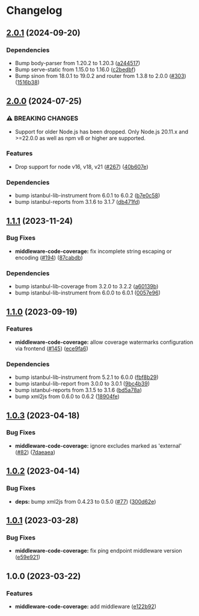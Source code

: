 # Changelog

## [2.0.1](https://github.com/UI5/cli-extensions/compare/middleware-code-coverage-v2.0.0...middleware-code-coverage-v2.0.1) (2024-09-20)


### Dependencies

* Bump body-parser from 1.20.2 to 1.20.3 ([a244517](https://github.com/UI5/cli-extensions/commit/a244517c4736b9fa9ec80e813c1bf61ac22a2011))
* Bump serve-static from 1.15.0 to 1.16.0 ([c2bedbf](https://github.com/UI5/cli-extensions/commit/c2bedbffb5054cab75a9b0274385a0a42b3e177e))
* Bump sinon from 18.0.1 to 19.0.2 and router from 1.3.8 to 2.0.0 ([#303](https://github.com/UI5/cli-extensions/issues/303)) ([1516b38](https://github.com/UI5/cli-extensions/commit/1516b383c2bda0db3a78634f7181bcf0d56fcaf7))

## [2.0.0](https://github.com/UI5/cli-extensions/compare/middleware-code-coverage-v1.1.1...middleware-code-coverage-v2.0.0) (2024-07-25)


### ⚠ BREAKING CHANGES

* Support for older Node.js has been dropped. Only Node.js 20.11.x and >=22.0.0 as well as npm v8 or higher are supported.

### Features

* Drop support for node v16, v18, v21 ([#267](https://github.com/UI5/cli-extensions/issues/267)) ([40b607e](https://github.com/UI5/cli-extensions/commit/40b607e999a840b9135c2fcd1989d8505cf873f7))


### Dependencies

* bump istanbul-lib-instrument from 6.0.1 to 6.0.2 ([b7e0c58](https://github.com/UI5/cli-extensions/commit/b7e0c58f0774f8e33d8f55969b127b25d773f9e2))
* bump istanbul-reports from 3.1.6 to 3.1.7 ([db471fd](https://github.com/UI5/cli-extensions/commit/db471fd60c7d8d39baec3e50a68be6b191ba2c0b))

## [1.1.1](https://github.com/UI5/cli-extensions/compare/middleware-code-coverage-v1.1.0...middleware-code-coverage-v1.1.1) (2023-11-24)


### Bug Fixes

* **middleware-code-coverage:** fix incomplete string escaping or encoding ([#194](https://github.com/UI5/cli-extensions/issues/194)) ([87cabdb](https://github.com/UI5/cli-extensions/commit/87cabdb6c6839e19c088e675b97b3f1e0beb9f81))


### Dependencies

* bump istanbul-lib-coverage from 3.2.0 to 3.2.2 ([a60139b](https://github.com/UI5/cli-extensions/commit/a60139b21428b95832a1ed8525ddb573d16c0ec5))
* bump istanbul-lib-instrument from 6.0.0 to 6.0.1 ([0057e96](https://github.com/UI5/cli-extensions/commit/0057e96105faabec6a391c02f90b271f70128382))

## [1.1.0](https://github.com/UI5/cli-extensions/compare/middleware-code-coverage-v1.0.3...middleware-code-coverage-v1.1.0) (2023-09-19)


### Features

* **middleware-code-coverage:** allow coverage watermarks configuration via frontend ([#145](https://github.com/UI5/cli-extensions/issues/145)) ([ece9fa6](https://github.com/UI5/cli-extensions/commit/ece9fa64e04a93d69d910a41016ad197fa0beae9))


### Dependencies

* bump istanbul-lib-instrument from 5.2.1 to 6.0.0 ([fbf8b29](https://github.com/UI5/cli-extensions/commit/fbf8b29664fb6a9f953ea88dd22b14911be0dffe))
* bump istanbul-lib-report from 3.0.0 to 3.0.1 ([9bc4b39](https://github.com/UI5/cli-extensions/commit/9bc4b39ba91aebcd34e3b1d91cdd0cf545cc7f46))
* bump istanbul-reports from 3.1.5 to 3.1.6 ([bd5a78a](https://github.com/UI5/cli-extensions/commit/bd5a78abaf0cf8a1218db9b2e076442398e4c184))
* bump xml2js from 0.6.0 to 0.6.2 ([18904fe](https://github.com/UI5/cli-extensions/commit/18904fee24f2a06ace088d2eb639154acb1375a6))

## [1.0.3](https://github.com/UI5/cli-extensions/compare/middleware-code-coverage-v1.0.2...middleware-code-coverage-v1.0.3) (2023-04-18)


### Bug Fixes

* **middleware-code-coverage:** ignore excludes marked as 'external' ([#82](https://github.com/UI5/cli-extensions/issues/82)) ([7daeaea](https://github.com/UI5/cli-extensions/commit/7daeaea7634013148b8784e94357b60968b718d7))

## [1.0.2](https://github.com/UI5/cli-extensions/compare/middleware-code-coverage-v1.0.1...middleware-code-coverage-v1.0.2) (2023-04-14)


### Bug Fixes

* **deps:** bump xml2js from 0.4.23 to 0.5.0 ([#77](https://github.com/UI5/cli-extensions/issues/77)) ([300d62e](https://github.com/UI5/cli-extensions/commit/300d62ebc44e404e0fcea07168bff72b46455628))

## [1.0.1](https://github.com/UI5/cli-extensions/compare/middleware-code-coverage-v1.0.0...middleware-code-coverage-v1.0.1) (2023-03-28)


### Bug Fixes

* **middleware-code-coverage:** fix ping endpoint middleware version ([e59e921](https://github.com/UI5/cli-extensions/commit/e59e921780ace11cdf2bc1ff98e2af241580f118))

## 1.0.0 (2023-03-22)


### Features

* **middleware-code-coverage:** add middleware ([e122b92](https://github.com/UI5/cli-extensions/commit/e122b92db5e2cbc3a419be0c8b9ff4e849659a1c))
